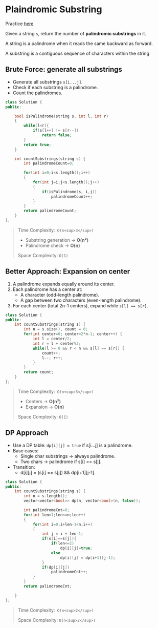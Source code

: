 # Plaindromic Substring

Practice [here](https://leetcode.com/problems/palindromic-substrings/description/)

Given a string `s`, return the number of **palindromic substrings** in it.

A string is a palindrome when it reads the same backward as forward.

A substring is a contiguous sequence of characters within the string

## Brute Force: generate all substrings

- Generate all substrings `s[i...j]`.
- Check if each substring is a palindrome.
- Count the palindromes.
  
```cpp
class Solution {
public:

    bool isPalindrome(string s, int l, int r)
    {
        while(l<r){
            if(s[l++] != s[r--]) 
                return false;
        }
        return true;
    }

    int countSubstrings(string s) {
        int palindromeCount=0;

        for(int i=0;i<s.length();i++)
        {
            for(int j=i;j<s.length();j++)
            {
                if(isPalindrome(s, i,j))
                    palindromeCount++;
            }
        }
        return palindromeCount;
    }
};
```

> Time Complexity:` O(n<sup>3</sup>)`
> - Substring generation → **O(n²)**  
> - Palindrome check → **O(n)**  
>
> Space Complexity: `O(1)`

## Better Approach: Expansion on center

1. A palindrome expands equally around its center.
2. Each palindrome has a center at:
   - A character (odd-length palindrome). 
   - A gap between two characters (even-length palindrome).
3. For each center (total 2n-1 centers), expand while `s[l] == s[r]`.

```cpp
class Solution {
public:
    int countSubstrings(string s) {
        int n = s.size(), count = 0;
        for(int center=0; center<2*n-1; center++) {
            int l = center/2;
            int r = l + center%2;
            while(l >= 0 && r < n && s[l] == s[r]) {
                count++;
                l--; r++;
            }
        }
        return count;
    }
};
```

> Time Complexity:` O(n<sup>3</sup>)`
> - Centers → **O(n²)**  
> - Expansion → **O(n)**  
>
> Space Complexity: `O(1)`


## DP Approach

- Use a DP table: `dp[i][j] = true` if s[i...j] is a palindrome.
- Base cases:
  - Single char substrings → always palindrome.
  - Two chars → palindrome if s[i] == s[j].
- Transition:
  - d[i][j] = (s[i] == s[j]) && dp[i+1][j-1].

```cpp
class Solution {
public:
    int countSubstrings(string s) {
        int n = s.length();
        vector<vector<bool>> dp(n, vector<bool>(n, false));

        int palindromeCnt=0;
        for(int len=1;len<=n;len++)
        {
            for(int i=0;i+len-1<n;i++)
            {
                int j = i + len-1;
                if(s[i]==s[j]){
                    if(len<=2)
                        dp[i][j]=true;
                    else
                        dp[i][j] = dp[i+1][j-1];
                }
                if(dp[i][j])
                    palindromeCnt++;
            }
        }
        return palindromeCnt;

    }
};
```


> Time Complexity:` O(n<sup>2</sup>)`
>
> Space Complexity: `O(n<sup>2</sup>)`